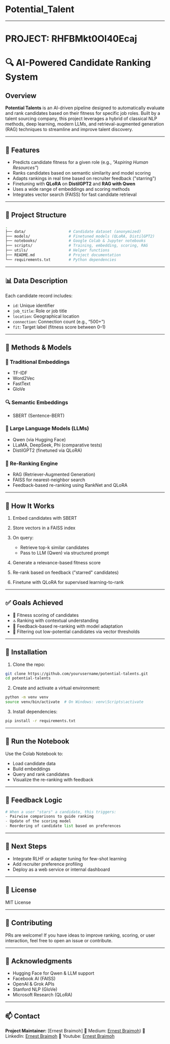 # Potential_Talent
---
# PROJECT: RHFBMkt0OI40Ecaj
# 🔍 AI-Powered Candidate Ranking System

## Overview

**Potential Talents** is an AI-driven pipeline designed to automatically evaluate and rank candidates based on their fitness for specific job roles. Built by a talent sourcing company, this project leverages a hybrid of classical NLP methods, deep learning, modern LLMs, and retrieval-augmented generation (RAG) techniques to streamline and improve talent discovery.

---

## 🚀 Features

* Predicts candidate fitness for a given role (e.g., *"Aspiring Human Resources"*)
* Ranks candidates based on semantic similarity and model scoring
* Adapts rankings in real time based on recruiter feedback ("starring")
* Finetuning with **QLoRA** on **DistilGPT2** and **RAG with Qwen**
* Uses a wide range of embeddings and scoring methods
* Integrates vector search (FAISS) for fast candidate retrieval

---

## 📁 Project Structure

```bash
.
├── data/                   # Candidate dataset (anonymized)
├── models/                 # Finetuned models (QLoRA, DistilGPT2)
├── notebooks/              # Google Colab & Jupyter notebooks
├── scripts/                # Training, embedding, scoring, RAG
├── utils/                  # Helper functions
├── README.md               # Project documentation
└── requirements.txt        # Python dependencies
```

---

## 📊 Data Description

Each candidate record includes:

* `id`: Unique identifier
* `job_title`: Role or job title
* `location`: Geographical location
* `connection`: Connection count (e.g., “500+”)
* `fit`: Target label (fitness score between 0–1)

---

## 🧠 Methods & Models

### 🔡 Traditional Embeddings

* TF-IDF
* Word2Vec
* FastText
* GloVe

### 🔍 Semantic Embeddings

* SBERT (Sentence-BERT)

### 🧠 Large Language Models (LLMs)

* Qwen (via Hugging Face)
* LLaMA, DeepSeek, Phi (comparative tests)
* DistilGPT2 (finetuned via QLoRA)

### 🔁 Re-Ranking Engine

* RAG (Retriever-Augmented Generation)
* FAISS for nearest-neighbor search
* Feedback-based re-ranking using RankNet and QLoRA

---

## 🧪 How It Works

1. Embed candidates with SBERT
2. Store vectors in a FAISS index
3. On query:

   * Retrieve top-k similar candidates
   * Pass to LLM (Qwen) via structured prompt
4. Generate a relevance-based fitness score
5. Re-rank based on feedback ("starred" candidates)
6. Finetune with QLoRA for supervised learning-to-rank

---

## ✅ Goals Achieved

* 🎯 Fitness scoring of candidates
* 🔝 Ranking with contextual understanding
* 🔁 Feedback-based re-ranking with model adaptation
* 🚫 Filtering out low-potential candidates via vector thresholds

---

## 🔧 Installation

1. Clone the repo:

```bash
git clone https://github.com/yourusername/potential-talents.git
cd potential-talents
```

2. Create and activate a virtual environment:

```bash
python -m venv venv
source venv/bin/activate  # On Windows: venv\Scripts\activate
```

3. Install dependencies:

```bash
pip install -r requirements.txt
```

---

## 📓 Run the Notebook

Use the Colab Notebook to:

* Load candidate data
* Build embeddings
* Query and rank candidates
* Visualize the re-ranking with feedback

---

## 💬 Feedback Logic

```python
# When a user "stars" a candidate, this triggers:
- Pairwise comparisons to guide ranking
- Update of the scoring model
- Reordering of candidate list based on preferences
```

---

## 📌 Next Steps

* Integrate RLHF or adapter tuning for few-shot learning
* Add recruiter preference profiling
* Deploy as a web service or internal dashboard

---

## 📜 License

MIT License

---

## 🤝 Contributing

PRs are welcome! If you have ideas to improve ranking, scoring, or user interaction, feel free to open an issue or contribute.

---

## 🙌 Acknowledgments

* Hugging Face for Qwen & LLM support
* Facebook AI (FAISS)
* OpenAI & Grok APIs
* Stanford NLP (GloVe)
* Microsoft Research (QLoRA)

---

## 📫 Contact

**Project Maintainer:** \[Ernest Braimoh]
📧 Medium: [Ernest Braimoh](https://medium.com/@akindream/automating-talent-discovery-with-ai-ranking-potential-candidates-using-nlp-llms-and-rag-ab86fbb218e0))
🔗 LinkedIn: [Ernest Braimoh]([https://linkedin.com/in/ernest-braimoh](https://www.linkedin.com/posts/ernest-braimoh_ai-nlp-llm-activity-7342281471140782081-OU4r?utm_source=share&utm_medium=member_desktop&rcm=ACoAACJ5f84BSF16YQBlNnzy86sMhIc99PdU8l0))
🔗 Youtube: [Ernest Braimoh](https://youtu.be/9x7CmxMK1h0)
